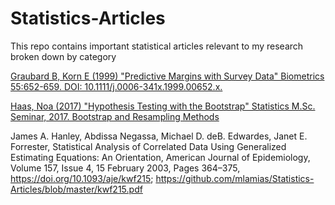 # Statistics-Articles
This repo contains important statistical articles relevant to my research broken down by category

[Graubard B, Korn E (1999) "Predictive Margins with Survey Data" Biometrics 55:652-659.  DOI: 10.1111/j.0006-341x.1999.00652.x.](https://github.com/mlamias/Statistics-Articles/blob/master/j.0006-341X.1999.00652.x.pdf)

[Haas, Noa (2017) "Hypothesis Testing with the Bootstrap" Statistics M.Sc. Seminar, 2017. Bootstrap and Resampling Methods](https://github.com/mlamias/Statistics-Articles/blob/master/HypothesisTesting.pdf)

James A. Hanley, Abdissa Negassa, Michael D. deB. Edwardes, Janet E. Forrester, Statistical Analysis of Correlated Data Using Generalized Estimating Equations: An Orientation, American Journal of Epidemiology, Volume 157, Issue 4, 15 February 2003, Pages 364–375, https://doi.org/10.1093/aje/kwf215; https://github.com/mlamias/Statistics-Articles/blob/master/kwf215.pdf
